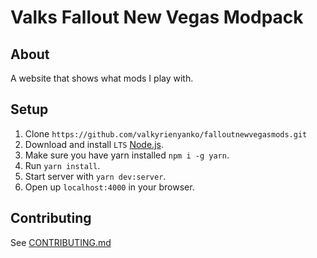 # Valks Fallout New Vegas Modpack
## About
A website that shows what mods I play with.

## Setup
1. Clone `https://github.com/valkyrienyanko/falloutnewvegasmods.git`
2. Download and install `LTS` [Node.js](https://nodejs.org/en/).
3. Make sure you have yarn installed `npm i -g yarn`.
4. Run `yarn install`.
5. Start server with `yarn dev:server`.
6. Open up `localhost:4000` in your browser.

## Contributing
See [CONTRIBUTING.md](https://github.com/valkyrienyanko/falloutnewvegasmods/blob/master/CONTRIBUTORS.md)
